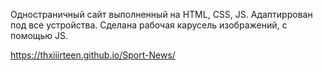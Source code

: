 Одностраничный сайт выполненный на HTML, CSS, JS.
Адаптиррован под все устройства. 
Сделана рабочая карусель изображений, с помощью JS.

https://thxiiirteen.github.io/Sport-News/
